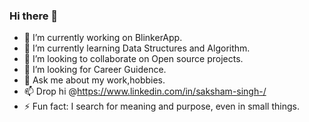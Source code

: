 ### Hi there 👋

- 🔭 I’m currently working on BlinkerApp.
- 🌱 I’m currently learning Data Structures and Algorithm.
- 👯 I’m looking to collaborate on Open source projects.
- 🤔 I’m looking for Career Guidence.
- 💬 Ask me about my work,hobbies.
- 📫 Drop hi @https://www.linkedin.com/in/saksham-singh-/
- ⚡ Fun fact: I search for meaning and purpose, even in small things.


